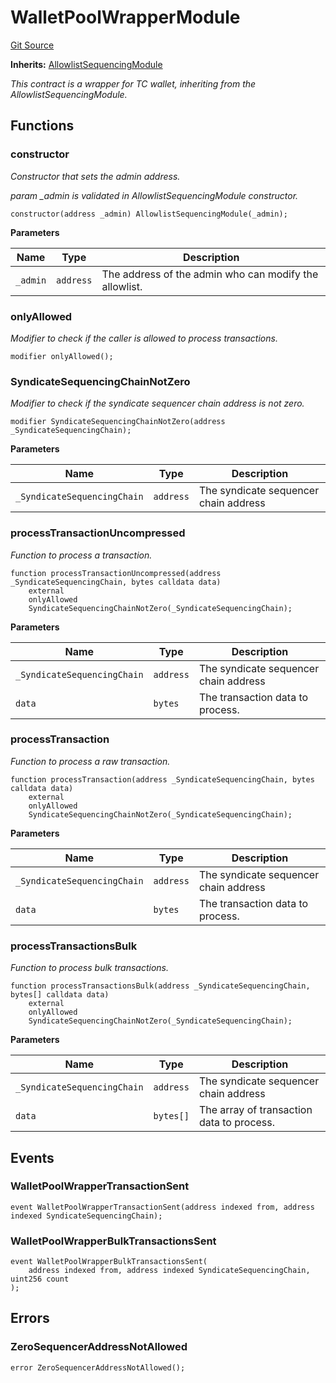 # WalletPoolWrapperModule
[Git Source](https://github.com/SyndicateProtocol/syndicate-appchains/blob/e670fbd66628d486b7f0c62387b907c2a44879ed/src/sequencing-modules/WalletPoolWrapperModule.sol)

**Inherits:**
[AllowlistSequencingModule](/src/sequencing-modules/AllowlistSequencingModule.sol/contract.AllowlistSequencingModule.md)

*This contract is a wrapper for TC wallet, inheriting from the AllowlistSequencingModule.*


## Functions
### constructor

*Constructor that sets the admin address.*

*param _admin is validated in AllowlistSequencingModule constructor.*


```solidity
constructor(address _admin) AllowlistSequencingModule(_admin);
```
**Parameters**

|Name|Type|Description|
|----|----|-----------|
|`_admin`|`address`|The address of the admin who can modify the allowlist.|


### onlyAllowed

*Modifier to check if the caller is allowed to process transactions.*


```solidity
modifier onlyAllowed();
```

### SyndicateSequencingChainNotZero

*Modifier to check if the syndicate sequencer chain address is not zero.*


```solidity
modifier SyndicateSequencingChainNotZero(address _SyndicateSequencingChain);
```
**Parameters**

|Name|Type|Description|
|----|----|-----------|
|`_SyndicateSequencingChain`|`address`|The syndicate sequencer chain address|


### processTransactionUncompressed

*Function to process a transaction.*


```solidity
function processTransactionUncompressed(address _SyndicateSequencingChain, bytes calldata data)
    external
    onlyAllowed
    SyndicateSequencingChainNotZero(_SyndicateSequencingChain);
```
**Parameters**

|Name|Type|Description|
|----|----|-----------|
|`_SyndicateSequencingChain`|`address`|The syndicate sequencer chain address|
|`data`|`bytes`|The transaction data to process.|


### processTransaction

*Function to process a raw transaction.*


```solidity
function processTransaction(address _SyndicateSequencingChain, bytes calldata data)
    external
    onlyAllowed
    SyndicateSequencingChainNotZero(_SyndicateSequencingChain);
```
**Parameters**

|Name|Type|Description|
|----|----|-----------|
|`_SyndicateSequencingChain`|`address`|The syndicate sequencer chain address|
|`data`|`bytes`|The transaction data to process.|


### processTransactionsBulk

*Function to process bulk transactions.*


```solidity
function processTransactionsBulk(address _SyndicateSequencingChain, bytes[] calldata data)
    external
    onlyAllowed
    SyndicateSequencingChainNotZero(_SyndicateSequencingChain);
```
**Parameters**

|Name|Type|Description|
|----|----|-----------|
|`_SyndicateSequencingChain`|`address`|The syndicate sequencer chain address|
|`data`|`bytes[]`|The array of transaction data to process.|


## Events
### WalletPoolWrapperTransactionSent

```solidity
event WalletPoolWrapperTransactionSent(address indexed from, address indexed SyndicateSequencingChain);
```

### WalletPoolWrapperBulkTransactionsSent

```solidity
event WalletPoolWrapperBulkTransactionsSent(
    address indexed from, address indexed SyndicateSequencingChain, uint256 count
);
```

## Errors
### ZeroSequencerAddressNotAllowed

```solidity
error ZeroSequencerAddressNotAllowed();
```

